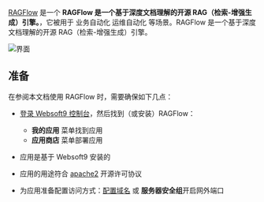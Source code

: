 [RAGFlow](https://ragflow.io) 是一个 **RAGFlow 是一个基于深度文档理解的开源 RAG（检索-增强生成）引擎。**，它被用于 业务自动化 运维自动化  等场景。RAGFlow 是一个基于深度文档理解的开源 RAG（检索-增强生成）引擎。


![界面](https://libs.websoft9.com/Websoft9/DocsPicture/zh/ragflow/ragflow-gui-websoft9.png)


## 准备

在参阅本文档使用 RAGFlow 时，需要确保如下几点：

- [登录 Websoft9 控制台](./login-console)，然后找到（或安装）RAGFlow：
  - **我的应用** 菜单找到应用 
  - **应用商店** 菜单部署应用

- 应用是基于 Websoft9 安装的


- 应用的用途符合 [apache2](https://opensource.org/licenses/Apache-2.0) 开源许可协议


- 为应用准备配置访问方式：[配置域名](./domain-set) 或 **服务器安全组**开启网外端口
